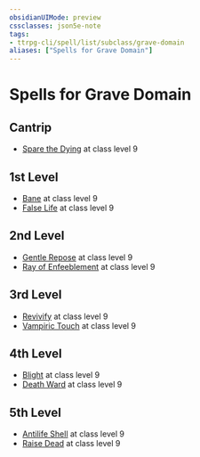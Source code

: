 ```yaml
---
obsidianUIMode: preview
cssclasses: json5e-note
tags:
- ttrpg-cli/spell/list/subclass/grave-domain
aliases: ["Spells for Grave Domain"]
---
```

# Spells for Grave Domain

## Cantrip

- [Spare the Dying](3-Mechanics/CLI/spells/spare-the-dying.md "PHB") at class level 9

## 1st Level

- [Bane](3-Mechanics/CLI/spells/bane.md "PHB") at class level 9
- [False Life](3-Mechanics/CLI/spells/false-life.md "PHB") at class level 9

## 2nd Level

- [Gentle Repose](3-Mechanics/CLI/spells/gentle-repose.md "PHB") at class level 9
- [Ray of Enfeeblement](3-Mechanics/CLI/spells/ray-of-enfeeblement.md "PHB") at class level 9

## 3rd Level

- [Revivify](3-Mechanics/CLI/spells/revivify.md "PHB") at class level 9
- [Vampiric Touch](3-Mechanics/CLI/spells/vampiric-touch.md "PHB") at class level 9

## 4th Level

- [Blight](3-Mechanics/CLI/spells/blight.md "PHB") at class level 9
- [Death Ward](3-Mechanics/CLI/spells/death-ward.md "PHB") at class level 9

## 5th Level

- [Antilife Shell](3-Mechanics/CLI/spells/antilife-shell.md "PHB") at class level 9
- [Raise Dead](3-Mechanics/CLI/spells/raise-dead.md "PHB") at class level 9